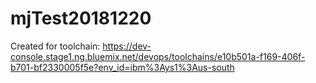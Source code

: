 # mjTest20181220
Created for toolchain: https://dev-console.stage1.ng.bluemix.net/devops/toolchains/e10b501a-f169-406f-b701-bf2330005f5e?env_id=ibm%3Ays1%3Aus-south
